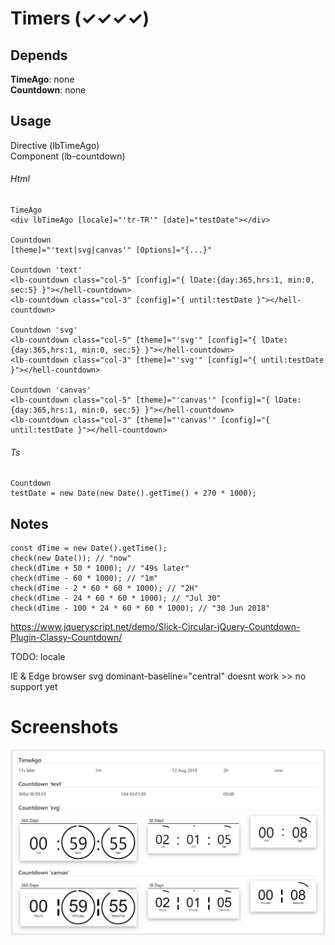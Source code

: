# Timers (✓✓✓✓)

## Depends 
**TimeAgo**: none  
**Countdown**: none  

## Usage
Directive (lbTimeAgo)  
Component (lb-countdown)  

###### Html
```
TimeAgo
<div lbTimeAgo [locale]="'tr-TR'" [date]="testDate"></div>

Countdown 
[theme]="'text|svg|canvas'" [Options]="{...}"

Countdown 'text'
<lb-countdown class="col-5" [config]="{ lDate:{day:365,hrs:1, min:0, sec:5} }"></hell-countdown>
<lb-countdown class="col-3" [config]="{ until:testDate }"></hell-countdown>

Countdown 'svg'
<lb-countdown class="col-5" [theme]="'svg'" [config]="{ lDate:{day:365,hrs:1, min:0, sec:5} }"></hell-countdown>
<lb-countdown class="col-3" [theme]="'svg'" [config]="{ until:testDate }"></hell-countdown>

Countdown 'canvas'
<lb-countdown class="col-5" [theme]="'canvas'" [config]="{ lDate:{day:365,hrs:1, min:0, sec:5} }"></hell-countdown>
<lb-countdown class="col-3" [theme]="'canvas'" [config]="{ until:testDate }"></hell-countdown>
```
###### Ts
```
Countdown
testDate = new Date(new Date().getTime() + 270 * 1000);

```

## Notes
``` 
const dTime = new Date().getTime();
check(new Date()); // "now"
check(dTime + 50 * 1000); // "49s later"
check(dTime - 60 * 1000); // "1m"
check(dTime - 2 * 60 * 60 * 1000); // "2H"
check(dTime - 24 * 60 * 60 * 1000); // "Jul 30"
check(dTime - 100 * 24 * 60 * 60 * 1000); // "30 Jun 2018"
```

https://www.jqueryscript.net/demo/Slick-Circular-jQuery-Countdown-Plugin-Classy-Countdown/

TODO: locale

IE & Edge browser svg  dominant-baseline="central" doesnt work >> no support yet

# Screenshots 
![](Screenshots/Timer.png) 
